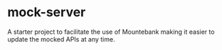# mock-server
A starter project to facilitate the use of Mountebank making it easier to update the mocked APIs at any time.
